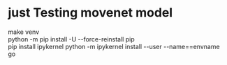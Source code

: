 # just Testing movenet model  
make venv  
python -m pip install -U --force-reinstall pip  
pip install ipykernel
python -m ipykernel install --user --name==envname  
go
